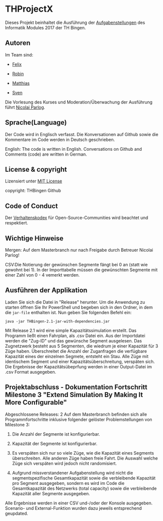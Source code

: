 # THProjectX

Dieses Projekt beinhaltet die Ausführung der [Aufgabenstellungen](https://olat.vcrp.de/auth/RepositoryEntry/1676804160/CourseNode/96508359362599) des Informatik Modules 2017 der TH Bingen.


## Autoren

Im Team sind:

- [Felix](https://github.com/FlixsTHB)

- [Robin](https://github.com/RobinGoetz)

- [Matthias](https://github.com/Matze93)

- [Sven](https://github.com/zvenon)


Die Vorlesung des Kurses und Moderation/Überwachung der Ausführung führt [Nicolai Parlog](https://github.com/nicolaiparlog).


## Sprache(Language)

Der Code wird in Englisch verfasst. Die Konversationen auf Github sowie die Kommentare im Code werden in Deutsch geschrieben.

English: The code is written in English. Conversations on Github and Comments (code) are written in German.

 

## License & copyright

Lizensiert unter [MIT License](LICENSE)

copyright: THBingen Github 

## Code of Conduct

Der [Verhaltenskodex](CodeOfConduct) für Open-Source-Communities wird beachtet und respektiert.

## Wichtige Hinweise

Mergen: Auf dem Masterbranch nur nach Freigabe durch Betreuer Nicolai Parlog!

CSV:Die Notierung der gewünschen Segmente fängt bei 0 an (statt wie gewohnt bei 1). In der Importtabelle müssen die     gewünschten Segmente mit einer Zahl von 0 - 4 vemerkt werden.

## Ausführen der Applikation

Laden Sie sich die Datei in "Release" herunter. Um die Anwendung zu starten öffnen Sie Ihr PowerShell und begeben sich in den Ordner, in dem die `jar-file` enthalten ist.
Nun geben Sie folgenden Befehl ein:

`java -jar THBingen-2.1-jar-with-dependencies.jar`

Mit Release 2.1 wird eine simple Kapazitätssimulation erstellt. Das Programm ließt einen Fahrplan, als .csv Datei ein. Aus der Importdatei werden die "Zug-ID" und das gewünsche Segment ausgelesen. Das Zugnetzwerk besteht aus 5 Segmenten, die wiedrum je einer Kapazität für 3 Züge haben. Überschreitet die Anzahl der Zuganfragen die verfügbare Kapazität eines der einzelnen Segmete, entsteht ein Stau. Alle Züge mit identischem Segment und einer Kapazitätsüberschreitung, verspäten sich. Die Ergebnisse der Kapazitätsübeprfung werden in einer Output-Datei im .csv Format ausgegeben. 

## Projektabschluss - Dokumentation Fortschritt Milestone 3 "Extend Simulation By Making It More Configurable"

Abgeschlossene Releases: 2 
Auf dem Masterbranch befinden sich alle Programmfortschritte inklusive folgender gelöster Problemstellungen von Milestone 3: 

1. Die Anzahl der Segmente ist konfigurierbar. 

2. Kapazität der Segmente ist konfigurierbar.

3. Es verspäten sich nur so viele Züge, wie die Kapazität eines Segments überschreiten. Alle anderen Züge haben freie Fahrt. Die Auswahl welche Züge sich verspäten wird jedoch nicht randomisiert. 

4. Aufgrund missverstandener Aufgabenstellung wird nicht die segmentspezifische Gesamtkapazität sowie die verbleibende Kapazität pro Segment ausgegeben, sondern es wird im Code die Gesamtkapazität des Netzwerks (total capacity) sowie die verbleibende Kapazität aller Segmente ausgegeben.

Alle Ergebnisse werden in einer CSV und-/oder der Konsole ausgegeben. Scenario- und External-Funktion wurden dazu jeweils entsprechend geupdated. 

